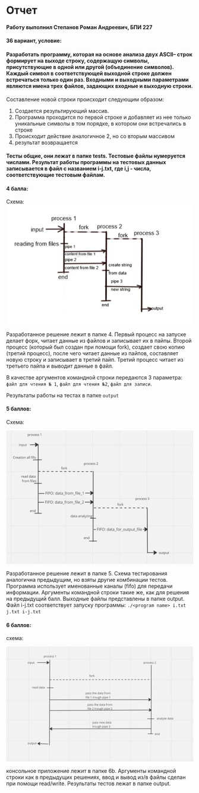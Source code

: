 # Отчет

#### Работу выполнил Степанов Роман Андреевич, БПИ 227

#### 36 вариант, условие:

#### Разработать программу, которая на основе анализа двух ASCII– строк формирует на выходе строку, содержащую символы, присутствующие в одной или другой (объединение символов). Каждый символ в соответствующей выходной строке должен встречаться только один раз. Входными и выходными параметрами являются имена трех файлов, задающих входные и выходную строки.



Составление новой строки происходит следующим образом: 

1. Создается результирующий массив.
2. Программа проходится по первой строке и добавляет из нее только уникальные символы в том порядке, в котором они встречались в строке
3. Происходит действие аналогичное 2, но со вторым массивом
4. результат возвращается



#### Тесты общие, они лежат в папке tests. Тестовые файлы нумеруется числами. Результат работы программы на тестовых данных записывается в файл с названием i-j.txt, где i,j - числа, соответствующие тестовым файлам.



#### 4 балла: 

Схема: ![](4.jpg)

Разработанное решение лежит в папке 4. Первый процесс на запуске делает форк,  читает данные из файлов и записывает их в пайпы. Второй процесс (который был создан при помощи fork), создает свою копию (третий процесс), после чего читает данные из пайпов, составляет новую строку и записывает в третий пайп. Третий процесс читает из третьего пайпа и выводит данные в файл. 

В качестве аргументов командной строки передаются 3 параметра: `файл для чтения № 1`, `файл для чтения №2`, `файл для записи`.   

Результаты работы на тестах в папке `output`



#### 5 баллов:

Схема: 

![5.jpg](5.jpg)

Разработанное решение лежит в папке 5. Схема тестирования аналогична предыдущим, но взяты другие комбинации тестов. Программа использует именованные каналы (fifo) для передачи информации. Аргументы командной строки такие же, как для решения на предыдущий балл. Выходные файлы представлены в папке output. Файл i-j.txt соответствует запуску программы: `./<program name> i.txt j.txt i-j.txt`

#### 6 баллов:

схема:

![6.jpg](6.jpg)

консольное приложение лежит в папке 6b. Аргументы командной строки как в предыдущих решениях, ввод и вывод из/в файлы сделан при помощи read/write. Результаты тестов лежат в папке  output. 
